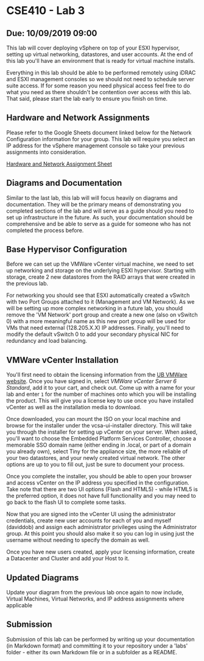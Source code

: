 # CSE410 - Lab 3
## Due: 10/09/2019 09:00

This lab will cover deploying vSphere on top of your ESXI hypervisor, setting up
virtual networking, datastores, and user accounts. At the end of this lab you'll
have an environment that is ready for virtual machine installs. 

Everything in this lab should be able to be performed remotely using iDRAC and
ESXI management consoles so we should not need to schedule server suite access.
If for some reason you need physical access feel free to do what you need as
there shouldn't be contention over access with this lab. That said, please
start the lab early to ensure you finish on time.

## Hardware and Network Assignments

Please refer to the Google Sheets document linked below for the Network
Configuration information for your group. This lab will require you select an IP
address for the vSphere management console so take your previous assignments
into consideration.

[Hardware and Network Assignment
Sheet](https://docs.google.com/spreadsheets/d/1oT5aFdJHxrpBRLtRfUloxs3zTLyxq5A6wlqUBfqjVgU/edit?usp=sharing)

## Diagrams and Documentation

Similar to the last lab, this lab will will focus heavily on diagrams and
documentation. They will be the primary means of demonstrating you completed
sections of the lab and will serve as a guide should you need to set up
infrastructure in the future. As such, your documentation should be
comprehensive and be able to serve as a guide for someone who has not completed
the process before.

## Base Hypervisor Configuration

Before we can set up the VMWare vCenter virtual machine, we need to set up
networking and storage on the underlying ESXI hypervisor. Starting with storage,
create 2 new datastores from the RAID arrays that were created in the previous
lab.

For networking you should see that ESXI automatically created a vSwitch with two
Port Groups attached to it (Management and VM Network). As we will be setting up
more complex networking in a future lab, you should remove the 'VM Network'
port group and create a new one (also on vSwitch 0) with a more meaningful
name as this new port group will be used for VMs that need external
(128.205.X.X) IP addresses. Finally, you'll need to modify the default
vSwitch 0 to add your secondary physical NIC for redundancy and load
balancing.

## VMWare vCenter Installation 

You'll first need to obtain the licensing information from the [UB VMWare
website](https://e5.onthehub.com/WebStore/ProductsByMajorVersionList.aspx?cmi_mnuMain=f1f60417-9a88-e511-9412-b8ca3a5db7a1&ws=bcc13a83-ebc9-e011-ae14-f04da23e67f6&vsro=8).
Once you have signed in, select *VMWare vCenter Server 6 Standard*, add it to
your cart, and check out. Come up with a name for your lab and enter `1` for the
number of machines onto which you will be installing the product. This will give
you a license key to use once you have installed vCenter as well as the
installation media to download.

Once downloaded, you can mount the ISO on your local machine and browse for the
installer under the vcsa-ui-installer directory. This will take you through the
installer for setting up vCenter on your server. When asked, you'll want to
choose the Embedded Platform Services Controller, choose a memorable SSO domain
name (either ending in .local, or part of a domain you already own), select Tiny
for the appliance size, the more reliable of your two datastores, and your
newly created virtual network. The other options are up to you to fill out, just
be sure to document your process.

Once you complete the installer, you should be able to open your browser and
access vCenter on the IP address you specified in the configuration. Take note
that there are two UI options (Flash and HTML5) - while HTML5 is the preferred
option, it does not have full functionality and you may need to go back to the
flash UI to complete some tasks.

Now that you are signed into the vCenter UI using the administrator credentials,
create new user accounts for each of you and myself (daviddob) and assign each
administrator privileges using the Administrator group. At this point you should
also make it so you can log in using just the username without needing to
specify the domain as well.

Once you have new users created, apply your licensing information, create a
Datacenter and Cluster and add your Host to it.

## Updated Diagrams

Update your diagram from the previous lab once again to now include, Virtual
Machines, Virtual Networks, and IP address assignments where applicable

## Submission

Submission of this lab can be performed by writing up your documentation (in
Markdown format) and committing it to your repository under a 'labs' folder -
either its own Markdown file or in a subfolder as a README.